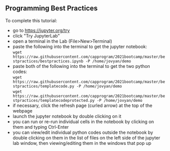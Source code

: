 ## Programming Best Practices

To complete this tutorial:

 * go to https://jupyter.org/try
 * click "Try JupyterLab"
 * open a terminal in the Lab (File>New>Terminal)
 * paste the following into the terminal to get the jupyter notebook:<br/>
  `wget https://raw.githubusercontent.com/capprogram/2021bootcamp/master/bestpractices/bestpractices.ipynb -P /home/jovyan/demo`
 * paste both of the following into the terminal to get the two python codes:<br/>
  `wget https://raw.githubusercontent.com/capprogram/2021bootcamp/master/bestpractices/templatecode.py -P /home/jovyan/demo` <br>
  `wget https://raw.githubusercontent.com/capprogram/2021bootcamp/master/bestpractices/templatecodeprotected.py -P /home/jovyan/demo`
 * if necessary, click the refresh page (curled arrow) at the top of the webpage
 * launch the jupyter notebook by double clicking on it
 * you can run or re-run individual cells in the notebook by clicking on them and typing Ctrl-Enter
 * you can view/edit individual python codes outside the notebook by double clicking on them in the list of files on the left side of the jupyter lab window, then viewing/editing them in the windows that pop up
